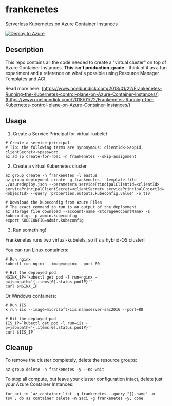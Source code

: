 # frankenetes

Serverless Kubernetes on Azure Container Instances

<a href="https://portal.azure.com/#create/Microsoft.Template/uri/https%3A%2F%2Fraw.githubusercontent.com%2Fnoelbundick%2Ffrankenetes%2Fmaster%2Fazuredeploy.json" target="_blank"><img src="https://azuredeploy.net/deploybutton.svg" alt="Deploy to Azure" /></a>

## Description

This repo contains all the code needed to create a "virtual cluster" on top of Azure Container Instances. **This isn't production-grade** - think of it as a fun experiment and a reference on what's possible using Resource Manager Templates and ACI.

Read more here:
[https://www.noelbundick.com/2018/01/22/Frankenetes-Running-the-Kubernetes-control-plane-on-Azure-Container-Instances/](https://www.noelbundick.com/2018/01/22/Frankenetes-Running-the-Kubernetes-control-plane-on-Azure-Container-Instances/)

## Usage

1. Create a Service Principal for virtual-kubelet

```shell
# Create a service principal
# Tip: the following terms are synonymous: clientId<->appId, clientSecret<->password
az ad sp create-for-rbac -n frankenetes --skip-assignment
```

2. Create a virtual Kubernetes cluster

```shell
az group create -n frankenetes -l eastus
az group deployment create -g frankenetes --template-file ./azuredeploy.json --parameters servicePrincipalClientId=<clientId> servicePrincipalClientSecret=<clientSecret> servicePrincipalObjectId=<objectId> --query 'properties.outputs.kubeconfig.value' -o tsv

# Download the kubeconfig from Azure Files
# The exact command to run is an output of the deployment
az storage file download --account-name <storageAccountName> -s kubeconfigs -p admin.kubeconfig
export KUBECONFIG=admin.kubeconfig
```

3. Run something!

Frankenetes runs two virtual-kubelets, so it's a hybrid-OS cluster!

You can run Linux containers:

```shell
# Run nginx
kubectl run nginx --image=nginx --port 80

# Hit the deployed pod
NGINX_IP=`kubectl get pod -l run=nginx -o=jsonpath='{.items[0].status.podIP}'`
curl $NGINX_IP
```

Or Windows containers:

```shell
# Run IIS
k run iis --image=microsoft/iis:nanoserver-sac2016 --port=80

# Hit the deployed pod
IIS_IP=`kubectl get pod -l run=iis -o=jsonpath='{.items[0].status.podIP}'`
curl $IIS_IP
```

## Cleanup

To remove the cluster completely, delete the resource groups:

```shell
az group delete -n frankenetes -y --no-wait
```

To stop all compute, but leave your cluster configuration intact, delete just your Azure Container Instances:

```shell
for aci in `az container list -g frankenetes --query "[].name" -o tsv`; do az container delete -n $aci -g frankenetes -y; done
```